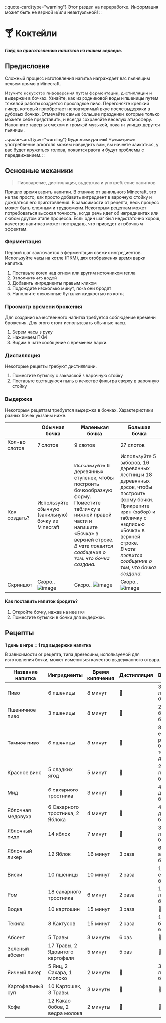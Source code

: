 ::quote-card{type="warning"}
 Этот раздел на переработке. Информация может быть не верной и/или неактуальной!
::

# 🍸 Коктейли
##### Гайд по приготовлению напитков на нашем сервере.

## Предисловие
Сложный процесс изготовления напитка награждает вас пьянящим зельем прямо в Minecraft.

Изучите искусство пивоварения путем ферментации, дистилляции и выдержки в бочках. Узнайте, как из родниковой воды и пшеницы путем тяжелой работы создается прохладное пиво. Перегоняйте крепкий ликер, который приобретает неповторимый вкус после выдержки в дубовых бочках. Отмечайте самые большие праздники, которые только можете себе представить, и всегда сохраняйте веселую атмосферу. Наполните таверны смехом и громкой музыкой, пока на улицах дерутся пьяницы.

::quote-card{type="warning"}
Будьте аккуратны! Чрезмерное употребление алкоголя можем навредить вам, вы начнете заикаться, у вас будет кружиться голова, появится рвота и будут проблемы с передвижением.
::

## Основные механики
> Пивоварение, дистилляция, выдержка и употребление напитков

Пришло время варить напитки. В отличие от ванильного Minecraft, это не так просто, как просто добавить ингредиент в варочную стойку и дождаться его приготовления. В зависимости от рецепта, весь процесс может быть сложным и трудоемким. Некоторым рецептам может потребоваться высокая точность, когда речь идет об ингредиентах или любом другом этапе процесса. Если один шаг был недостаточно хорош, качество напитков может пострадать, что приведет к побочным эффектам.

### Ферментация
Первый шаг заключается в ферментации свежих ингредиентов.
Используйте часы на котле (ПКМ), для отображения время варки напитка.

1. Поставьте котел над огнем или другим источником тепла
2. Заполните его водой
3. Добавить ингредиенты правым кликом
4. Подождите несколько минут, пока они бродят
5. Наполните стеклянные бутылки жидкостью из котла

### Просмотр времени брожения
Для создания качественного напитка требуется соблюдение времени брожения. Для этого стоит использовать обычные часы.

1. Берем часы в руку
2. Нажимаем ПКМ
3. Видим в чате сообщение с временем варки.

### Дистилляция
Некоторые рецепты требуют дистилляции.

1. Поместите бутылку с закваской в ​​варочную стойку
2. Поставьте светящуюся пыль в качестве фильтра сверху в варочную стойку

### Выдержка
Некоторым рецептам требуется выдержка в бочках. Характеристики разных бочек указаны ниже.

|  | Обычная бочка | Маленькая бочка | Большая бочка |
|-------|-------|--------|-------|
| Кол-во<br>слотов| 7 слотов | 9 слотов| 27 слотов|
| Как создать?| Используйте обычную<br>(ванильную) бочку из Minecraft | Используйте 8 деревянных ступенек, чтобы построить бочкообразную<br>форму. Поместите табличку в нижней правой части и напишите «Бочка» в верхней строке.<br>*В чате появится сообщение о том, что бочка создана.* |  Используйте 5 заборов, 16 деревянных лестниц и 18 деревянных досок, чтобы построить форму бочки. Прикрепите кран (забор) и табличку с надписью «Бочка» в верхней строке. <br>*В чате появится сообщение о том, что бочка создана.*|
|Скриншот| Скоро.. ![image](url) | Скоро.. ![image](url) | Скоро.. ![image](url) |

#### Как поставить напиток бродить?
1. Откройте бочку, нажав на нее `ПКМ`
2. Поместите бутылки в бочки для выдержки.

## Рецепты
**1 день в игре = 1 год выдержки напитка**

В зависимости от рецепта, типа древесины, используемой для изготовления бочки, может измениться качество выдержанного отвара.

| Название напитка  | Ингридиенты                     | Время кипячения | Дистилляция | Выдержка                                          |
|-------------------|---------------------------------|-----------------|-------------|---------------------------------------------------|
| Пиво              | 6 пшеницы                       | 8 минут         | 🚫️           | 3 года в любой бочке                              |
| Пшеничное пиво    | 3 пшеницы                       | 8 минут         | 🚫️           | 2 года в березовой бочке                          |
| Темное пиво       | 6 пшеницы                       | 8 минут         | 🚫️           | 8 лет ~~строгого режима~~ в бочке из темного дуба |
| Красное вино      | 5 сладких ягод                  | 5 минут         | 🚫️           | 20 лет в любой бочке                              |
| Мид               | 6 сахарного тростника           | 3 минут         | 🚫️           | 4 года в дубовой бочке                            |
| Яблочная медовуха | 6 Сахарного тростника, 2 Яблока | 4 минут         | 🚫️           | 4 года в дубовой бочке                            |
| Яблочный сидр     | 14 яблок                        | 7 минут         | 🚫️           | 3 года в любой бочке                              |
| Яблочный ликер    | 12 Яблок                        | 16 минут        | 3 раза      | 6 лет в акациевой бочке                           |
| Виски             | 10 пшеницы                      | 10 минут        | 2 раза      | 18 лет в еловой бочке                             |
| Ром               | 18 сахарного тростника          | 6 минут         | 2 раза      | 14 лет в любой бочке                              |
| Водка             | 10 картошин                     | 15 минут        | 3 раза      | 🚫️                                                 |
| Текила            | 8 Кактусов                      | 15 минут        | 2 раза      | 12 лет в берёзовой бочке                          |
| Абсент            | 5 Травы                         | 3 минуты        | 6 раз       | 🚫️                                                 |
| Зеленый абсент    | 17 Травы, 2 Ядовитого картофеля | 5 минут         | 5 раз       | 🚫️                                                 |
| Яичный ликер      | 5 Яиц, 2 Сахара,  1 Молоко      | 2 минуты        | 🚫️           | 3 года в любой бочке                              |
| Картофельный суп  | 10 Картошек, 3 Травы.           | 3 минуты        | 🚫️           | 🚫️                                                 |
| Кофе              | 12 Какао бобов, 2 ведра молока  | 2 минуты        | 🚫️           | 🚫️                                                 |
